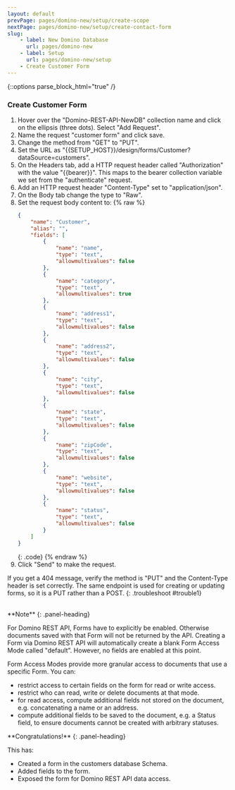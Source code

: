 ```yaml
---
layout: default
prevPage: pages/domino-new/setup/create-scope
nextPage: pages/domino-new/setup/create-contact-form
slug:
    - label: New Domino Database
      url: pages/domino-new
    - label: Setup
      url: pages/domino-new/setup
    - Create Customer Form
---
```


{::options parse_block_html="true" /}

### Create Customer Form

1. Hover over the "Domino-REST-API-NewDB" collection name and click on the ellipsis (three dots). Select "Add Request".  
2. Name the request "customer form" and click save.
3. Change the method from "GET" to "PUT".
4. Set the URL as "&#123;&#123;SETUP_HOST&#125;&#125;/design/forms/Customer?dataSource=customers".
5. On the Headers tab, add a HTTP request header called "Authorization" with the value "&#123;&#123;bearer&#125;&#125;". This maps to the bearer collection variable we set from the "authenticate" request.
6. Add an HTTP request header "Content-Type" set to "application/json".
7. On the Body tab change the type to "Raw".
8. Set the request body content to:
    {% raw %}
    ~~~json
    {
        "name": "Customer",
        "alias": "",
        "fields": [
            {
                "name": "name",
                "type": "text",
                "allowmultivalues": false
            },
            {
                "name": "category",
                "type": "text",
                "allowmultivalues": true
            },
            {
                "name": "address1",
                "type": "text",
                "allowmultivalues": false
            },
            {
                "name": "address2",
                "type": "text",
                "allowmultivalues": false
            },
            {
                "name": "city",
                "type": "text",
                "allowmultivalues": false
            },
            {
                "name": "state",
                "type": "text",
                "allowmultivalues": false
            },
            {
                "name": "zipCode",
                "type": "text",
                "allowmultivalues": false
            },
            {
                "name": "website",
                "type": "text",
                "allowmultivalues": false
            },
            {
                "name": "status",
                "type": "text",
                "allowmultivalues": false
            }
        ]
    }
    ~~~
    {: .code}
    {% endraw %}
1. Click "Send" to make the request.

If you get a 404 message, verify the method is "PUT" and the Content-Type header is set correctly. The same endpoint is used for creating or updating forms, so it is a PUT rather than a POST.
{: .troubleshoot #trouble1}

<br/>

<div class="panel panel-info">
**Note**
{: .panel-heading}
<div class="panel-body">

For Domino REST API, Forms have to explicitly be enabled. Otherwise documents saved with that Form will not be returned by the API. Creating a Form via Domino REST API will automatically create a blank Form Access Mode called "default". However, no fields are enabled at this point.

Form Access Modes provide more granular access to documents that use a specific Form. You can:

- restrict access to certain fields on the form for read or write access.  
- restrict who can read, write or delete documents at that mode.  
- for read access, compute additional fields not stored on the document, e.g. concatenating a name or an address.  
- compute additional fields to be saved to the document, e.g. a Status field, to ensure documents cannot be created with arbitrary statuses.

</div>
</div>

<div class="panel panel-success">
**Congratulations!**
{: .panel-heading}
<div class="panel-body">

This has:

- Created a form in the customers database Schema.
- Added fields to the form.
- Exposed the form for Domino REST API data access.

</div>
</div>

